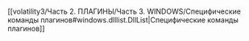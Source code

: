 ```bash

```
[[volatility3/Часть 2. ПЛАГИНЫ/Часть 3. WINDOWS/Специфические команды плагинов#windows.dlllist.DllList|Специфические команды плагинов]]

